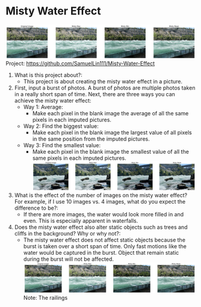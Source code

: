 
# Misty Water Effect

![Misty water effect contrast](Misty-Water-Effect-Example-3.png)
Project: https://github.com/SamuelLin111/Misty-Water-Effect

1. What is this project about?:
    - This project is about creating the misty water effect in a picture. 
2.  First, input a burst of photos. A burst of photos are multiple photos taken in a really short span of time. Next, there are three ways you can achieve the misty water effect:
    - Way 1: Average:
      - Make each pixel in the blank image the average of all the same pixels in each imputed pictures.
    - Way 2: Find the biggest value:
      - Make each pixel in the blank image the largest value of all pixels in the same position from the imputed pictures.
    - Way 3: Find the smallest value:
      - Make each pixel in the blank image the smallest value of all the same pixels in each imputed pictures.
![Misty water effect contrast](Misty-Water-Effect-Example-4.png)
3. What is the effect of the number of images on the misty water effect? For example, if I use 10 images vs. 4 images, what do you expect the difference to be?:
    - If there are more images, the water would look more filled in and even. This is especially apparent in waterfalls. 
4. Does the misty water effect also alter static objects such as trees and cliffs in the background? Why or why not?:
    - The misty water effect does not affect static objects because the burst is taken over a short span of time. Only fast motions like the water would be captured in the burst. Object that remain static during the burst will not be affected.
![Misty water effect contrast](Misty-Water-Effect-Example-3.png)
Note: The railings
  
